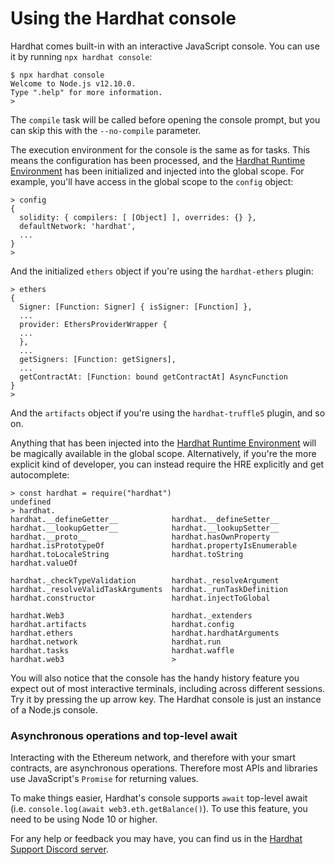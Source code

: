 # Using the Hardhat console

Hardhat comes built-in with an interactive JavaScript console. You can use it by running `npx hardhat console`:

```
$ npx hardhat console
Welcome to Node.js v12.10.0.
Type ".help" for more information.
>
```

The `compile` task will be called before opening the console prompt, but you can skip this with the `--no-compile` parameter.

The execution environment for the console is the same as for tasks. This means the configuration has been processed, and the [Hardhat Runtime Environment] has been initialized and injected into the global scope. For example, you'll have access in the global scope to the `config` object:

```
> config
{
  solidity: { compilers: [ [Object] ], overrides: {} },
  defaultNetwork: 'hardhat',
  ...
}
>
```

And the initialized `ethers` object if you're using the `hardhat-ethers` plugin:

```
> ethers
{
  Signer: [Function: Signer] { isSigner: [Function] },
  ...
  provider: EthersProviderWrapper {
  ...
  },
  ...
  getSigners: [Function: getSigners],
  ...
  getContractAt: [Function: bound getContractAt] AsyncFunction
}
>
```

And the `artifacts` object if you're using the `hardhat-truffle5` plugin, and so on.

Anything that has been injected into the [Hardhat Runtime Environment] will be magically available in the global scope. Alternatively, if you're the more explicit kind of developer, you can instead require the HRE explicitly and get autocomplete:

```
> const hardhat = require("hardhat")
undefined
> hardhat.
hardhat.__defineGetter__            hardhat.__defineSetter__            hardhat.__lookupGetter__            hardhat.__lookupSetter__
hardhat.__proto__                   hardhat.hasOwnProperty              hardhat.isPrototypeOf               hardhat.propertyIsEnumerable
hardhat.toLocaleString              hardhat.toString                    hardhat.valueOf

hardhat._checkTypeValidation        hardhat._resolveArgument            hardhat._resolveValidTaskArguments  hardhat._runTaskDefinition
hardhat.constructor                 hardhat.injectToGlobal

hardhat.Web3                        hardhat._extenders                  hardhat.artifacts                   hardhat.config
hardhat.ethers                      hardhat.hardhatArguments            hardhat.network                     hardhat.run
hardhat.tasks                       hardhat.waffle                      hardhat.web3                        >
```

You will also notice that the console has the handy history feature you expect out of most interactive terminals, including across different sessions. Try it by pressing the up arrow key. The Hardhat console is just an instance of a Node.js console.

### Asynchronous operations and top-level await

Interacting with the Ethereum network, and therefore with your smart contracts, are asynchronous operations. Therefore most APIs and libraries use JavaScript's `Promise` for returning values.

To make things easier, Hardhat's console supports `await` top-level await (i.e. `console.log(await web3.eth.getBalance()`). To use this feature, you need to be using Node 10 or higher.

For any help or feedback you may have, you can find us in the [Hardhat Support Discord server](https://hardhat.org/discord).

[hardhat runtime environment]: ../advanced/hardhat-runtime-environment.md
